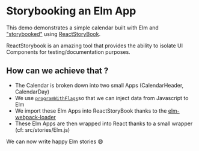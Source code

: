 # Storybooking an Elm App

This demo demonstrates a simple calendar built with Elm and ["storybooked"](https://ouicar.github.io/2016/08/28/storybook.html) using [ReactStoryBook](https://github.com/storybooks/react-storybook). 

ReactStorybook is an amazing tool that provides the ability to isolate UI Components for testing/documentation purposes. 

## How can we achieve that ? 

- The Calendar is broken down into two small Apps (CalendarHeader, CalendarDay)
- We use [`programWithFlags`](http://package.elm-lang.org/packages/elm-lang/html/1.1.0/Html-App#programWithFlags)so that we can inject data from Javascript to Elm
- We import these Elm Apps into ReactStoryBook thanks to the [elm-webpack-loader](https://github.com/rtfeldman/elm-webpack-loader)
- These Elm Apps are then wrapped into React thanks to a small wrapper (cf:  src/stories/Elm.js)

We can now write happy Elm stories :smile:
